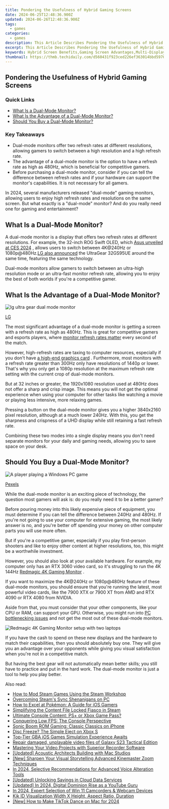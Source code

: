 ```yaml
---
title: Pondering the Usefulness of Hybrid Gaming Screens
date: 2024-06-25T12:48:36.900Z
updated: 2024-06-26T12:48:36.900Z
tags:
  - games
categories:
  - games
description: This Article Describes Pondering the Usefulness of Hybrid Gaming Screens
excerpt: This Article Describes Pondering the Usefulness of Hybrid Gaming Screens
keywords: Hybrid Screen Benefits,Gaming Screen Advantages,Multi-Display Usage,Enhanced Gaming Views,Portable Game Screens,Immersive Screen Tech,Cross Platform Gaming
thumbnail: https://thmb.techidaily.com/d560431f923ced226ef363014bbd59707b7820d52db2ee85035878ab4d903ee2.jpg
---
```


## Pondering the Usefulness of Hybrid Gaming Screens

### Quick Links

* [What Is a Dual-Mode Monitor?](#what-is-a-dual-mode-monitor)
* [What Is the Advantage of a Dual-Mode Monitor?](#what-is-the-advantage-of-a-dual-mode-monitor)
* [Should You Buy a Dual-Mode Monitor?](#should-you-buy-a-dual-mode-monitor)

### Key Takeaways

* Dual-mode monitors offer two refresh rates at different resolutions, allowing gamers to switch between a high resolution and a high refresh rate.
* The advantage of a dual-mode monitor is the option to have a refresh rate as high as 480Hz, which is beneficial for competitive gamers.
* Before purchasing a dual-mode monitor, consider if you can tell the difference between refresh rates and if your hardware can support the monitor's capabilities. It is not necessary for all gamers.

 In 2024, several manufacturers released "dual-mode" gaming monitors, allowing users to enjoy high refresh rates and resolutions on the same screen. But what exactly is a "dual-mode" monitor? And do you really need one for gaming and entertainment?

## What Is a Dual-Mode Monitor?

 A dual-mode monitor is a display that offers two refresh rates at different resolutions. For example, the 32-inch ROG Swift OLED, which [Asus unveiled at CES 2024](https://rog.asus.com/articles/gaming-monitors/rog-swift-oled-pg39wcdm-pg32ucdp-pg27aqdp/) , allows users to switch between 4K@240Hz or 1080p@480Hz.[LG also announced](https://www.lgnewsroom.com/2023/12/lg-ultragear-unveils-worlds-first-4k-oled-gaming-monitor-with-dual-hz-feature/) the UltraGear 32GS95UE around the same time, featuring the same technology.

 Dual-mode monitors allow gamers to switch between an ultra-high resolution mode or an ultra-fast monitor refresh rate, allowing you to enjoy the best of both worlds if you're a competitive gamer.

## What Is the Advantage of a Dual-Mode Monitor?

![lg ultra gear dual mode monitor](https://static1.makeuseofimages.com/wordpress/wp-content/uploads/2024/01/lg-ultra-gear-dual-mode-monitor.png)

[LG](http://www.lgnewsroom.com/2023/12/lg-ultragear-unveils-worlds-first-4k-oled-gaming-monitor-with-dual-hz-feature/)

 The most significant advantage of a dual-mode monitor is getting a screen with a refresh rate as high as 480Hz. This is great for competitive gamers and esports players, where [monitor refresh rates matter](https://www.makeuseof.com/tag/60hz-vs-144hz/) every second of the match.

 However, high-refresh rates are taxing to computer resources, especially if you don't have [a high-end graphics card](https://www.makeuseof.com/what-is-high-end-graphics-card-how-much-do-they-cost/) . Furthermore, most monitors with a refresh rate greater than 300Hz only have resolutions of 1440p or lower. That's why you only get a 1080p resolution at the maximum refresh rate setting with the current crop of dual-mode monitors.

 But at 32 inches or greater, the 1920x1080 resolution used at 480Hz does not offer a sharp and crisp image. This means you will not get the optimal experience when using your computer for other tasks like watching a movie or playing less intensive, more relaxing games.

 Pressing a button on the dual-mode monitor gives you a higher 3840x2160 pixel resolution, although at a much lower 240Hz. With this, you get the sharpness and crispness of a UHD display while still retaining a fast refresh rate.

 Combining these two modes into a single display means you don't need separate monitors for your daily and gaming needs, allowing you to save space on your desk.

## Should You Buy a Dual-Mode Monitor?

![A player playing a Windows PC game](https://thmb.techidaily.com/db2dfa016aad5526d4e3599a68e42c8f3cfa167590fe6f17711d0d491d279f0c.jpg)

[Pexels](https://www.pexels.com/photo/a-man-playing-a-video-game-on-a-computer-9071739/)

 While the dual-mode monitor is an exciting piece of technology, the question most gamers will ask is: do you really need it to be a better gamer?

 Before pouring money into this likely expensive piece of equipment, you must determine if you can tell the difference between 240Hz and 480Hz. If you're not going to use your computer for extensive gaming, the most likely answer is no, and you're better off spending your money on other computer parts you will use more often.

 But if you're a competitive gamer, especially if you play first-person shooters and like to enjoy other content at higher resolutions, too, this might be a worthwhile investment.

 However, you should also look at your available hardware. For example, my computer only has an RTX 3060 video card, so it's struggling to run the 4K 144Hz [Redmagic 4K Gaming Monitor](https://www.makeuseof.com/redmagic-4k-gaming-monitor-review/) .

 If you want to maximize the 4K@240Hz or 1080p@480Hz feature of these dual-mode monitors, you should ensure that you're running the latest, most powerful video cards, like the 7900 XTX or 7900 XT from AMD and RTX 4090 or RTX 4080 from NVIDIA.

 Aside from that, you must consider that your other components, like your CPU or RAM, can support your GPU. Otherwise, you might run into [PC bottlenecking issues](https://www.makeuseof.com/what-is-bottlenecking-my-pc-how-do-i-fix-it/) and not get the most out of these dual-mode monitors.

![Redmagic 4K Gaming Monitor setup with two laptops](https://static1.makeuseofimages.com/wordpress/wp-content/uploads/wm/2023/07/redmagic-4k-gaming-monitor-setup-with-two-laptops.jpg)

 If you have the cash to spend on these new displays and the hardware to match their capabilities, then you should absolutely buy one. They will give you an advantage over your opponents while giving you visual satisfaction when you're not in a competitive match.

 But having the best gear will not automatically mean better skills; you still have to practice and put in the hard work. The dual-mode monitor is just a tool to help you play better.


<ins class="adsbygoogle"
     style="display:block"
     data-ad-format="autorelaxed"
     data-ad-client="ca-pub-7571918770474297"
     data-ad-slot="1223367746"></ins>



<ins class="adsbygoogle"
     style="display:block"
     data-ad-client="ca-pub-7571918770474297"
     data-ad-slot="8358498916"
     data-ad-format="auto"
     data-full-width-responsive="true"></ins>

<span class="atpl-alsoreadstyle">Also read:</span>
<div><ul>
<li><a href="https://games-able.techidaily.com/how-to-mod-steam-games-using-the-steam-workshop/"><u>How to Mod Steam Games Using the Steam Workshop</u></a></li>
<li><a href="https://games-able.techidaily.com/overcoming-steams-sync-shenanigans-on-pc/"><u>Overcoming Steam's Sync Shenanigans on PC</u></a></li>
<li><a href="https://games-able.techidaily.com/how-to-excel-at-pokemon-a-guide-for-ios-gamers/"><u>How to Excel at Pokémon: A Guide for iOS Gamers</u></a></li>
<li><a href="https://games-able.techidaily.com/simplifying-the-content-file-locked-fiasco-in-steam/"><u>Simplifying the Content File Locked Fiasco in Steam</u></a></li>
<li><a href="https://games-able.techidaily.com/ultimate-console-content-psplus-or-xbox-game-pass/"><u>Ultimate Console Content: PS+ or Xbox Game Pass?</u></a></li>
<li><a href="https://games-able.techidaily.com/conquering-low-fps-the-console-perspective/"><u>Conquering Low FPS: The Console Perspective</u></a></li>
<li><a href="https://games-able.techidaily.com/sonic-boom-rom-gaming-classic-classics-on-iphone/"><u>Sonic Boom ROM Gaming: Classic Classics on iPhone</u></a></li>
<li><a href="https://games-able.techidaily.com/disc-freeze-the-simple-eject-on-xbox-s/"><u>Disc Freeze? The Simple Eject on Xbox S</u></a></li>
<li><a href="https://games-able.techidaily.com/top-tier-gba-ios-games-simulation-experience-awaits/"><u>Top-Tier GBA iOS Games Simulation Experience Awaits</u></a></li>
<li><a href="https://techidaily.com/repair-damaged-unplayable-video-files-of-galaxy-s23-tactical-edition-by-stellar-video-repair-mobile-video-repair/"><u>Repair damaged, unplayable video files of Galaxy S23 Tactical Edition</u></a></li>
<li><a href="https://screen-sharing-recording.techidaily.com/mastering-your-video-projects-with-superior-recorder-software/"><u>Mastering Your Video Projects with Superior Recorder Software</u></a></li>
<li><a href="https://video-capture.techidaily.com/updated-acoustic-architects-building-with-mac-studios/"><u>[Updated] Acoustic Architects  Building with Mac Studios</u></a></li>
<li><a href="https://extra-support.techidaily.com/new-sharpen-your-visual-storytelling-advanced-kinemaster-zoom-techniques/"><u>[New] Sharpen Your Visual Storytelling  Advanced Kinemaster Zoom Techniques</u></a></li>
<li><a href="https://extra-approaches.techidaily.com/in-2024-selective-recommendations-for-advanced-voice-alteration-tools/"><u>In 2024, Selective Recommendations for Advanced Voice Alteration Tools</u></a></li>
<li><a href="https://some-skills.techidaily.com/updated-unlocking-savings-in-cloud-data-services/"><u>[Updated] Unlocking Savings in Cloud Data Services</u></a></li>
<li><a href="https://facebook-record-videos.techidaily.com/updated-in-2024-digital-dominion-rise-as-a-youtube-guru/"><u>[Updated] In 2024, Digital Dominion  Rise as a YouTube Guru</u></a></li>
<li><a href="https://video-capture.techidaily.com/in-2024-expert-selection-of-win-11-camcorders-and-webcam-devices/"><u>In 2024, Expert Selection of Win 11 Camcorders & Webcam Devices</u></a></li>
<li><a href="https://facebook-video-content.techidaily.com/kik-id-visualization-width-x-height-aspect-ratio-duration/"><u>Kik ID Visualization  Width X Height, Aspect Ratio, Duration</u></a></li>
<li><a href="https://tiktok-videos.techidaily.com/new-how-to-make-tiktok-dance-on-mac-for-2024/"><u>[New] How to Make TikTok Dance on Mac for 2024</u></a></li>
</ul></div>

